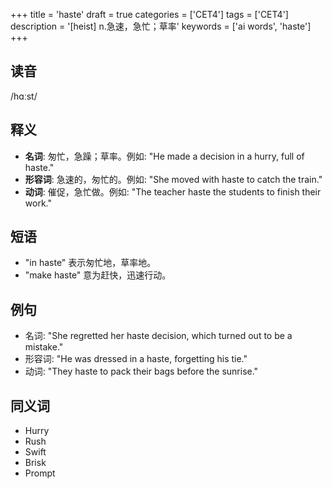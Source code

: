 +++
title = 'haste'
draft = true
categories = ['CET4']
tags = ['CET4']
description = '[heist] n.急速，急忙；草率'
keywords = ['ai words', 'haste']
+++

## 读音
/hɑːst/

## 释义
- **名词**: 匆忙，急躁；草率。例如: "He made a decision in a hurry, full of haste."
- **形容词**: 急速的，匆忙的。例如: "She moved with haste to catch the train."
- **动词**: 催促，急忙做。例如: "The teacher haste the students to finish their work."

## 短语
- "in haste" 表示匆忙地，草率地。
- "make haste" 意为赶快，迅速行动。

## 例句
- 名词: "She regretted her haste decision, which turned out to be a mistake."
- 形容词: "He was dressed in a haste, forgetting his tie."
- 动词: "They haste to pack their bags before the sunrise."

## 同义词
- Hurry
- Rush
- Swift
- Brisk
- Prompt
